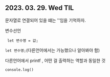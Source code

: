 ## 2023. 03. 29. Wed TIL

문자열로 연결되어 있을 떄는 ''임을 기억하자.

변수선언

``` let 변수명 = 값;```

``` let 변수명; ```(다른언어에서는 가능했으나 알아봐야 함)

다른언어에서 printf , 어떤 걸 출력하는 역할과 동일한 것

```console.log()``` 
